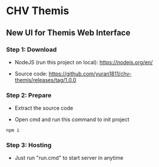 # CHV Themis

## New UI for Themis Web Interface

### Step 1: Download

-   NodeJS (run this project on local): https://nodejs.org/en/

-   Source code: https://github.com/yuran1811/chv-themis/releases/tag/1.0.0

### Step 2: Prepare

-   Extract the source code

-   Open cmd and run this command to init project

```
npm i
```

### Step 3: Hosting

-   Just run "run.cmd" to start server in anytime
